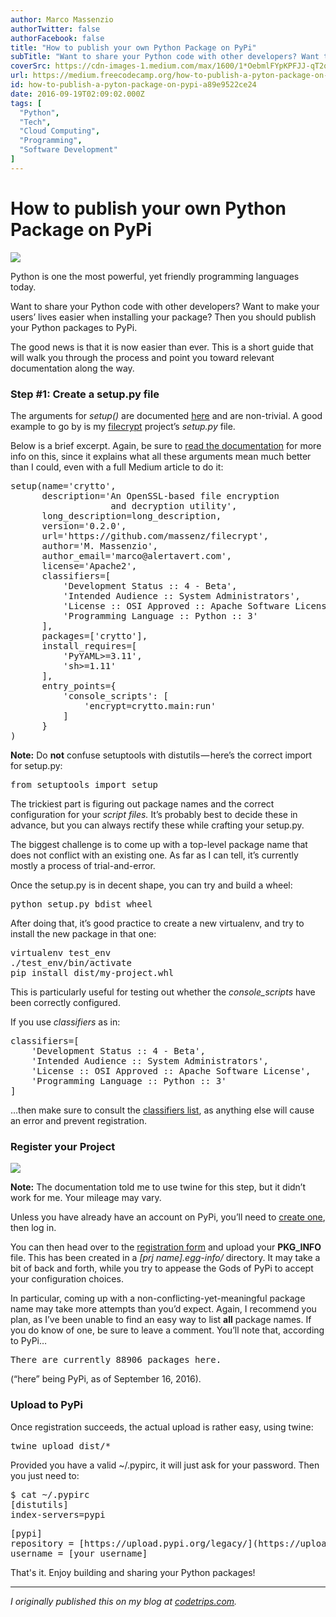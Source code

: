 ```yaml
---
author: Marco Massenzio
authorTwitter: false
authorFacebook: false
title: "How to publish your own Python Package on PyPi"
subTitle: "Want to share your Python code with other developers? Want to make your users’ lives easier when installing your package? Then you should..."
coverSrc: https://cdn-images-1.medium.com/max/1600/1*OebmlFYpKPFJJ-qT2qSfiA.jpeg
url: https://medium.freecodecamp.org/how-to-publish-a-pyton-package-on-pypi-a89e9522ce24
id: how-to-publish-a-pyton-package-on-pypi-a89e9522ce24
date: 2016-09-19T02:09:02.000Z
tags: [
  "Python",
  "Tech",
  "Cloud Computing",
  "Programming",
  "Software Development"
]
---
```

# How to publish your own Python Package on PyPi



![](https://cdn-images-1.medium.com/max/1600/1*OebmlFYpKPFJJ-qT2qSfiA.jpeg)

Python is one the most powerful, yet friendly programming languages today.



Want to share your Python code with other developers? Want to make your users’ lives easier when installing your package? Then you should publish your Python packages to PyPi.

The good news is that it is now easier than ever. This is a short guide that will walk you through the process and point you toward relevant documentation along the way.

### Step #1: Create a setup.py file

The arguments for _setup()_ are documented [here](https://packaging.python.org/distributing/#setup-args) and are non-trivial. A good example to go by is my [filecrypt](https://github.com/massenz/filecrypt) project’s _setup.py_ file.

Below is a brief excerpt. Again, be sure to [read the documentation](https://packaging.python.org/distributing/#setup-args) for more info on this, since it explains what all these arguments mean much better than I could, even with a full Medium article to do it:

<pre name="55f8" id="55f8" class="graf graf--pre graf-after--p">setup(name='crytto',  
      description='An OpenSSL-based file encryption   
                   and decryption utility',  
      long_description=long_description,  
      version='0.2.0',  
      url='https://github.com/massenz/filecrypt',  
      author='M. Massenzio',  
      author_email='marco@alertavert.com',  
      license='Apache2',  
      classifiers=[  
          'Development Status :: 4 - Beta',  
          'Intended Audience :: System Administrators',  
          'License :: OSI Approved :: Apache Software License',  
          'Programming Language :: Python :: 3'  
      ],  
      packages=['crytto'],  
      install_requires=[  
          'PyYAML>=3.11',  
          'sh>=1.11'  
      ],  
      entry_points={  
          'console_scripts': [  
              'encrypt=crytto.main:run'  
          ]  
      }  
)</pre>

**Note:** Do **not** confuse setuptools with distutils — here’s the correct import for setup.py:

<pre name="90aa" id="90aa" class="graf graf--pre graf-after--p">from setuptools import setup</pre>

The trickiest part is figuring out package names and the correct configuration for your _script files._ It’s probably best to decide these in advance, but you can always rectify these while crafting your setup.py.

The biggest challenge is to come up with a top-level package name that does not conflict with an existing one. As far as I can tell, it’s currently mostly a process of trial-and-error.

Once the setup.py is in decent shape, you can try and build a wheel:

<pre name="af15" id="af15" class="graf graf--pre graf-after--p">python setup.py bdist_wheel</pre>

After doing that, it’s good practice to create a new virtualenv, and try to install the new package in that one:

<pre name="fe73" id="fe73" class="graf graf--pre graf-after--p">virtualenv test_env  
./test_env/bin/activate  
pip install dist/my-project.whl</pre>

This is particularly useful for testing out whether the _console_scripts_ have been correctly configured.

If you use _classifiers_ as in:

<pre name="2492" id="2492" class="graf graf--pre graf-after--p">classifiers=[   
    'Development Status :: 4 - Beta',   
    'Intended Audience :: System Administrators',   
    'License :: OSI Approved :: Apache Software License',  
    'Programming Language :: Python :: 3'  
]</pre>

…then make sure to consult the [classifiers list](https://pypi.python.org/pypi?%3Aaction=list_classifiers), as anything else will cause an error and prevent registration.

### Register your Project



![](https://cdn-images-1.medium.com/max/1600/1*ZSCeHQf08mD0hKaxMIUYCw.jpeg)



**Note:** The documentation told me to use twine for this step, but it didn’t work for me. Your mileage may vary.

Unless you have already have an account on PyPi, you’ll need to [create one](https://pypi.python.org/pypi?%3Aaction=register_form), then log in.

You can then head over to the [registration form](https://pypi.python.org/pypi?%3Aaction=submit_form) and upload your **PKG_INFO** file. This has been created in a _[prj name].egg-info/_ directory. It may take a bit of back and forth, while you try to appease the Gods of PyPi to accept your configuration choices.

In particular, coming up with a non-conflicting-yet-meaningful package name may take more attempts than you’d expect. Again, I recommend you plan, as I’ve been unable to find an easy way to list **all** package names. If you do know of one, be sure to leave a comment. You’ll note that, according to PyPi…

<pre name="1219" id="1219" class="graf graf--pre graf-after--p">There are currently 88906 packages here.</pre>

(“here” being PyPi, as of September 16, 2016).

### Upload to PyPi

Once registration succeeds, the actual upload is rather easy, using twine:

<pre name="cd1f" id="cd1f" class="graf graf--pre graf-after--p">twine upload dist/*</pre>

Provided you have a valid ~/.pypirc, it will just ask for your password. Then you just need to:

<pre name="6fdf" id="6fdf" class="graf graf--pre graf-after--p">$ cat ~/.pypirc   
[distutils]   
index-servers=pypi</pre>

<pre name="b1d5" id="b1d5" class="graf graf--pre graf-after--pre">[pypi]   
repository = [https://upload.pypi.org/legacy/](https://upload.pypi.org/legacy/)   
username = [your username]</pre>

That's it. Enjoy building and sharing your Python packages!











* * *







_I originally published this on my blog at_ [_codetrips.com_](https://codetrips.com/2016/09/19/how-to-publish-a-pyton-package-on-pypi/)_._









